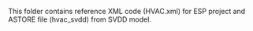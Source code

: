 This folder contains reference XML code (HVAC.xml) for ESP project and ASTORE file (hvac_svdd) from SVDD model.